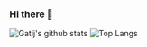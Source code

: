 ### Hi there 👋
![Gatij's github stats](https://github-readme-stats.vercel.app/api?username=gatij10&theme=tokyonight&show_icons=true&line_height=40)
![Top Langs](https://github-readme-stats.vercel.app/api/top-langs/?username=gatij10&theme=tokyonight)
